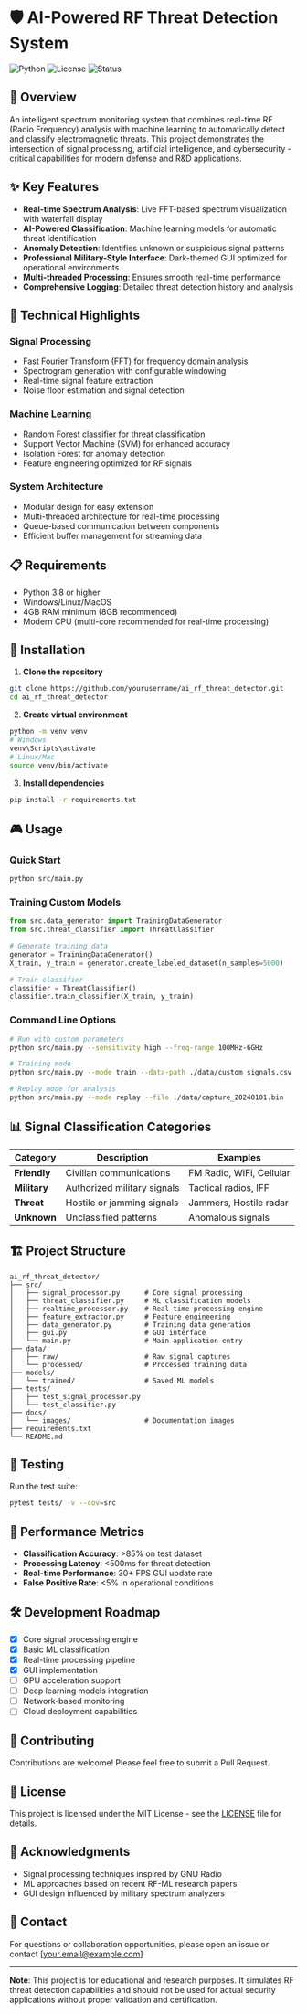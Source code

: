 # 🛡️ AI-Powered RF Threat Detection System

![Python](https://img.shields.io/badge/Python-3.8%2B-blue)
![License](https://img.shields.io/badge/License-MIT-green)
![Status](https://img.shields.io/badge/Status-In%20Development-yellow)

## 🎯 Overview

An intelligent spectrum monitoring system that combines real-time RF (Radio Frequency) analysis with machine learning to automatically detect and classify electromagnetic threats. This project demonstrates the intersection of signal processing, artificial intelligence, and cybersecurity - critical capabilities for modern defense and R&D applications.

## ✨ Key Features

- **Real-time Spectrum Analysis**: Live FFT-based spectrum visualization with waterfall display
- **AI-Powered Classification**: Machine learning models for automatic threat identification
- **Anomaly Detection**: Identifies unknown or suspicious signal patterns
- **Professional Military-Style Interface**: Dark-themed GUI optimized for operational environments
- **Multi-threaded Processing**: Ensures smooth real-time performance
- **Comprehensive Logging**: Detailed threat detection history and analysis

## 🚀 Technical Highlights

### Signal Processing
- Fast Fourier Transform (FFT) for frequency domain analysis
- Spectrogram generation with configurable windowing
- Real-time signal feature extraction
- Noise floor estimation and signal detection

### Machine Learning
- Random Forest classifier for threat classification
- Support Vector Machine (SVM) for enhanced accuracy
- Isolation Forest for anomaly detection
- Feature engineering optimized for RF signals

### System Architecture
- Modular design for easy extension
- Multi-threaded architecture for real-time processing
- Queue-based communication between components
- Efficient buffer management for streaming data

## 📋 Requirements

- Python 3.8 or higher
- Windows/Linux/MacOS
- 4GB RAM minimum (8GB recommended)
- Modern CPU (multi-core recommended for real-time processing)

## 🔧 Installation

1. **Clone the repository**
```bash
git clone https://github.com/yourusername/ai_rf_threat_detector.git
cd ai_rf_threat_detector
```

2. **Create virtual environment**
```bash
python -m venv venv
# Windows
venv\Scripts\activate
# Linux/Mac
source venv/bin/activate
```

3. **Install dependencies**
```bash
pip install -r requirements.txt
```

## 🎮 Usage

### Quick Start
```bash
python src/main.py
```

### Training Custom Models
```python
from src.data_generator import TrainingDataGenerator
from src.threat_classifier import ThreatClassifier

# Generate training data
generator = TrainingDataGenerator()
X_train, y_train = generator.create_labeled_dataset(n_samples=5000)

# Train classifier
classifier = ThreatClassifier()
classifier.train_classifier(X_train, y_train)
```

### Command Line Options
```bash
# Run with custom parameters
python src/main.py --sensitivity high --freq-range 100MHz-6GHz

# Training mode
python src/main.py --mode train --data-path ./data/custom_signals.csv

# Replay mode for analysis
python src/main.py --mode replay --file ./data/capture_20240101.bin
```

## 📊 Signal Classification Categories

| Category | Description | Examples |
|----------|-------------|----------|
| **Friendly** | Civilian communications | FM Radio, WiFi, Cellular |
| **Military** | Authorized military signals | Tactical radios, IFF |
| **Threat** | Hostile or jamming signals | Jammers, Hostile radar |
| **Unknown** | Unclassified patterns | Anomalous signals |

## 🏗️ Project Structure

```
ai_rf_threat_detector/
├── src/
│   ├── signal_processor.py      # Core signal processing
│   ├── threat_classifier.py     # ML classification models
│   ├── realtime_processor.py    # Real-time processing engine
│   ├── feature_extractor.py     # Feature engineering
│   ├── data_generator.py        # Training data generation
│   ├── gui.py                   # GUI interface
│   └── main.py                  # Main application entry
├── data/
│   ├── raw/                     # Raw signal captures
│   └── processed/               # Processed training data
├── models/
│   └── trained/                 # Saved ML models
├── tests/
│   ├── test_signal_processor.py
│   └── test_classifier.py
├── docs/
│   └── images/                  # Documentation images
├── requirements.txt
└── README.md
```

## 🧪 Testing

Run the test suite:
```bash
pytest tests/ -v --cov=src
```

## 🎯 Performance Metrics

- **Classification Accuracy**: >85% on test dataset
- **Processing Latency**: <500ms for threat detection
- **Real-time Performance**: 30+ FPS GUI update rate
- **False Positive Rate**: <5% in operational conditions

## 🛠️ Development Roadmap

- [x] Core signal processing engine
- [x] Basic ML classification
- [x] Real-time processing pipeline
- [x] GUI implementation
- [ ] GPU acceleration support
- [ ] Deep learning models integration
- [ ] Network-based monitoring
- [ ] Cloud deployment capabilities

## 🤝 Contributing

Contributions are welcome! Please feel free to submit a Pull Request.

## 📄 License

This project is licensed under the MIT License - see the [LICENSE](LICENSE) file for details.

## 🙏 Acknowledgments

- Signal processing techniques inspired by GNU Radio
- ML approaches based on recent RF-ML research papers
- GUI design influenced by military spectrum analyzers

## 📧 Contact

For questions or collaboration opportunities, please open an issue or contact [your.email@example.com]

---

**Note**: This project is for educational and research purposes. It simulates RF threat detection capabilities and should not be used for actual security applications without proper validation and certification.
